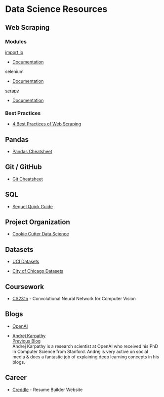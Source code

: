 # Data Science Resources

## Web Scraping
### Modules

[import.io](https://www.import.io/)  
* [Documentation](http://api.docs.import.io/)

selenium
* [Documentation](http://selenium-python.readthedocs.io/)

[scrapy](https://scrapy.org/)
* [Documentation](https://doc.scrapy.org/en/master/)

### Best Practices
* [4 Best Practices of Web Scraping](http://scraping.pro/basic-web-scraping-principles/)

## Pandas
* [Pandas Cheatsheet](/Git/Git_Cheat_Sheet.pdf)

## Git / GitHub
* [Git Cheatsheet](/Pandas/Pandas_Cheat_Sheet.pdf)

## SQL
* [Sequel Quick Guide](http://www.tutorialspoint.com/sql/sql-quick-guide.htm)

## Project Organization
* [Cookie Cutter Data Science](https://drivendata.github.io/cookiecutter-data-science/)

## Datasets
* [UCI Datasets](http://archive.ics.uci.edu/ml/index.htmls)

* [City of Chicago Datasets](https://data.cityofchicago.org/)

## Coursework
* [CS231n](http://cs231n.stanford.edu/) - Convolutional Neural Network for Computer Vision


## Blogs
* [OpenAI](https://openai.com/blog/)

* [Andrej Karpathy](https://medium.com/@karpathy)  
  [Previous Blog](http://karpathy.github.io/)  
  Andrej Karpathy is a research scientist at OpenAI who received his PhD in Computer Science from Stanford. Andrej is very active on social media & does a fantastic job of explaining deep learning concepts in his blogs. 

## Career
* [Creddle](http://creddle.io/) - Resume Builder Website
